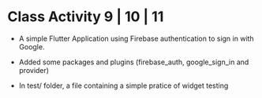 # Class Activity 9 | 10 | 11

- A simple Flutter Application using Firebase authentication to sign in with Google.

- Added some packages and plugins (firebase_auth, google_sign_in and provider)
- In test/ folder, a file containing a simple pratice of widget testing

